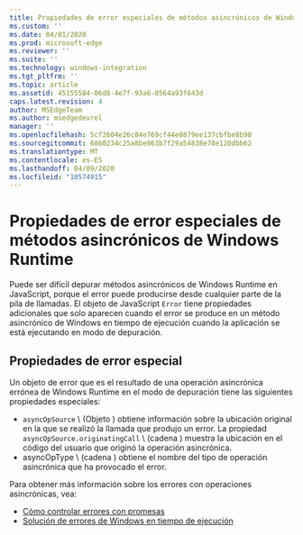 ```yaml
---
title: Propiedades de error especiales de métodos asincrónicos de Windows Runtime
ms.custom: ''
ms.date: 04/01/2020
ms.prod: microsoft-edge
ms.reviewer: ''
ms.suite: ''
ms.technology: windows-integration
ms.tgt_pltfrm: ''
ms.topic: article
ms.assetid: 45155584-06d8-4e7f-93a6-8564a93f643d
caps.latest.revision: 4
author: MSEdgeTeam
ms.author: msedgedevrel
manager: ''
ms.openlocfilehash: 5cf2604e26c84e769cf44e0879ee137cbfbe8b90
ms.sourcegitcommit: 6860234c25a8be863b7f29a54838e78e120dbb62
ms.translationtype: MT
ms.contentlocale: es-ES
ms.lasthandoff: 04/09/2020
ms.locfileid: "10574915"
---
```

# Propiedades de error especiales de métodos asincrónicos de Windows Runtime  

Puede ser difícil depurar métodos asincrónicos de Windows Runtime en JavaScript, porque el error puede producirse desde cualquier parte de la pila de llamadas. El objeto de JavaScript `Error` tiene propiedades adicionales que solo aparecen cuando el error se produce en un método asincrónico de Windows en tiempo de ejecución cuando la aplicación se está ejecutando en modo de depuración.  
  
## Propiedades de error especial  

Un objeto de error que es el resultado de una operación asincrónica errónea de Windows Runtime en el modo de depuración tiene las siguientes propiedades especiales:  

*   `asyncOpSource` \ (Objeto \) obtiene información sobre la ubicación original en la que se realizó la llamada que produjo un error. La propiedad `asyncOpSource.originatingCall` \ (cadena \) muestra la ubicación en el código del usuario que originó la operación asincrónica.  
*   asyncOpType \ (cadena \) obtiene el nombre del tipo de operación asincrónica que ha provocado el error.  
    
Para obtener más información sobre los errores con operaciones asincrónicas, vea:  
  
*   [Cómo controlar errores con promesas][PreviousVersionsWindowsAppsHh700337]  
*   [Solución de errores de Windows en tiempo de ejecución][PreviousVersionsWindowsAppsHh974350]  

<!-- image links -->  

<!-- links -->  

[PreviousVersionsWindowsAppsHh700337]: /previous-versions/windows/apps/hh700337(v=win.10) "Cómo controlar errores con las promesas (HTML)"  
[PreviousVersionsWindowsAppsHh974350]: /previous-versions/windows/apps/hh974350(v=win.10) "Solución de errores de Windows Runtime (HTML)"  

